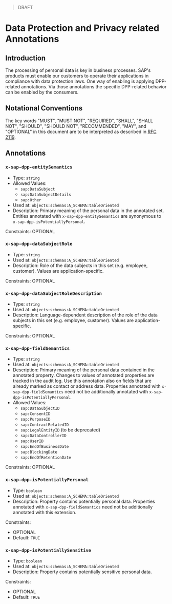 

> <span className="feature-status-draft">DRAFT</span>

# Data Protection and Privacy related Annotations

## Introduction

The processing of personal data is key in business processes. SAP's products must enable our customers to operate their applications in compliance with data protection laws. One way of enabling is applying DPP-related annotations. Via those annotations the specific DPP-related behavior can be enabled by the consumers.

## Notational Conventions

The key words "MUST", "MUST NOT", "REQUIRED", "SHALL", "SHALL NOT", "SHOULD",
"SHOULD NOT", "RECOMMENDED", "MAY", and "OPTIONAL" in this document are to be
interpreted as described in [RFC 2119](https://tools.ietf.org/html/rfc2119).

## Annotations

### `x-sap-dpp-entitySemantics`

- Type: `string`
- Allowed Values:
  - `sap:DataSubject`
  - `sap:DataSubjectDetails`
  - `sap:Other`
- Used at: `objects:schemas:A_SCHEMA:tableOriented`
- Description: Primary meaning of the personal data in the annotated set. Entities annotated with `x-sap-dpp-entitySemantics` are synonymous to `x-sap-dpp-isPotentiallyPersonal`.

Constraints: OPTIONAL

### `x-sap-dpp-dataSubjectRole`

- Type: `string`
- Used at: `objects:schemas:A_SCHEMA:tableOriented`
- Description: Role of the data subjects in this set (e.g. employee, customer). Values are application-specific.

Constraints: OPTIONAL

### `x-sap-dpp-dataSubjectRoleDescription`

- Type: `string`
- Used at: `objects:schemas:A_SCHEMA:tableOriented`
- Description: Language-dependent description of the role of the data subjects in this set (e.g. employee, customer). Values are application-specific.

Constraints: OPTIONAL

### `x-sap-dpp-fieldSemantics`

- Type: `string`
- Used at: `objects:schemas:A_SCHEMA:tableOriented` 
- Description: Primary meaning of the personal data contained in the annotated property. Changes to values of annotated properties are tracked in the audit log. Use this annotation also on fields that are already marked as contact or address data. Properties annotated with `x-sap-dpp-fieldSemantics` need not be additionally annotated with `x-sap-dpp-isPotentiallyPersonal`.
- Allowed Values:
  - `sap:DataSubjectID`
  - `sap:ConsentID`
  - `sap:PurposeID`
  - `sap:ContractRelatedID`
  - `sap:LegalEntityID` (to be deprecated)
  - `sap:DataControllerID`
  - `sap:UserID`
  - `sap:EndOfBusinessDate`
  - `sap:BlockingDate`
  - `sap:EndOfRetentionDate`

Constraints: OPTIONAL

### `x-sap-dpp-isPotentiallyPersonal`

- Type: `boolean`
- Used at: `objects:schemas:A_SCHEMA:tableOriented` 
- Description: Property contains potentially personal data. Properties annotated with `x-sap-dpp-fieldSemantics` need not be additionally annotated with this extension.

Constraints:

- OPTIONAL
- Default: `TRUE`

### `x-sap-dpp-isPotentiallySensitive`

- Type: `boolean`
- Used at: `objects:schemas:A_SCHEMA:tableOriented`
- Description: Property contains potentially sensitive personal data.

Constraints:

- OPTIONAL
- Default: `TRUE`
